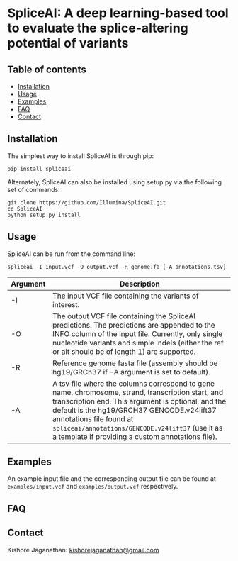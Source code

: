 # SpliceAI: A deep learning-based tool to evaluate the splice-altering potential of variants

## Table of contents

  * [Installation](#installation)
  * [Usage](#usage)
  * [Examples](#examples)
  * [FAQ](#faq)
  * [Contact](#contact)

## Installation

The simplest way to install SpliceAI is through pip:
```
pip install spliceai
```

Alternately, SpliceAI can also be installed using setup.py via the following set of commands:
```
git clone https://github.com/Illumina/SpliceAI.git
cd SpliceAI
python setup.py install
```

## Usage

SpliceAI can be run from the command line: 
```
spliceai -I input.vcf -O output.vcf -R genome.fa [-A annotations.tsv]
```
| Argument | Description |
| -------- | ----------- |
|    -I    | The input VCF file containing the variants of interest. |
|    -O    | The output VCF file containing the SpliceAI predictions. The predictions are appended to the INFO column of the input file. Currently, only single nucleotide variants and simple indels (either the ref or alt should be of length 1) are supported. |
|    -R    | Reference genome fasta file (assembly should be hg19/GRCh37 if -A argument is set to default). |
|    -A    | A tsv file where the columns correspond to gene name, chromosome, strand, transcription start, and transcription end. This argument is optional, and the default is the hg19/GRCH37 GENCODE.v24lift37 annotations file found at `spliceai/annotations/GENCODE.v24lift37` (use it as a template if providing a custom annotations file). |

## Examples

An example input file and the corresponding output file can be found at `examples/input.vcf` and `examples/output.vcf` respectively.

## FAQ



## Contact

Kishore Jaganathan: kishorejaganathan@gmail.com


